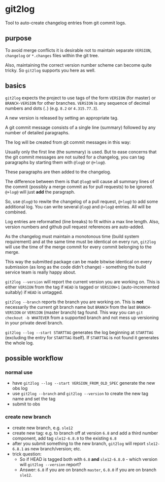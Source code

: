 # git2log

Tool to auto-create changelog entries from git commit logs.

## purpose

To avoid merge conflicts it is desirable not to maintain separate `VERSION`, `changelog` or `*.changes`
files within the git tree.

Also, maintaining the correct version number scheme can become quite tricky. So `git2log` supports
you here as well.

## basics

`git2log` expects the project to use tags of the form `VERSION` (for master) or `BRANCH-VERSION` for
other branches. `VERSION` is any sequence of decimal numbers and dots (`.`) (e.g. `8.2` or `4.315.77.3`).

A new version is released by setting an appropriate tag.

A git commit message consists of a single line (summary) followed by any number of detailed paragraphs.

The log will be created from git commit messages in this way:

Usually only the first line (the summary) is used. But to ease concerns that the git commit messages
are not suited for a changelog, you can tag paragraphs by starting them with `@log@` or `@+log@`.

These paragraphs are then added to the changelog.

The difference between them is that `@log@` will cause all summary lines of the commit (possibly
a merge commit as for pull requests) to be ignored. `@+log@` will just **add** the paragraph.

So, use `@log@` to rewite the changelog of a pull request, `@+log@` to add some additional log.
You can write several `@log@` and `@+log@` entries. All will be combined.

Log entries are reformatted (line breaks) to fit within a max line length. Also, version numbers
and github pull request references are auto-added.

As the changelog must maintain a monotonous time (build system requirement)
and at the same time must be identical on every run, `git2log` will use the time of
the merge commit for every commit belonging to the merge.

This way the submitted package can be made bitwise identical on every submission (as long as the code
didn't change) - something the build service team is really happy about.

`git2log --version` will report the current version you are working on. This is either `VERSION` from
the tag if `HEAD` is tagged or `VERSION+1` (auto-incremented suitably) if `HEAD` is untagged.

`git2log --branch` reports the branch you are working on. This is **not** necessarily the current git
branch name but `BRANCH` from the last `BRANCH-VERSION` or `VERSION` (master branch) tag found. This way you can
`git checkout -b WHATEVER` from a supported branch and not mess up versioning in your private devel branch.

`git2log --log --start STARTTAG` generates the log beginning at `STARTTAG` (excluding the entry for
`STARTTAG` itself). If `STARTTAG` is not found it generates the whole log.

## possible workflow

### normal use

- have `git2log --log --start VERSION_FROM_OLD_SPEC` generate the new obs log
- use `git2log --branch` and `git2log --version` to create the new tag name and set the tag
- submit to obs

### create new branch

- create new branch, e.g. `sle12`
- create new tag: e.g. to branch off at version `6.8` and add a third number component,
add tag `sle12-6.8.0` to the existing `6.8`
- after you submit something to the new branch, `git2log` will report `sle12-6.8.1` as new branch/version; etc.
- trick question:
    - So if HEAD is tagged both with `6.8` **and** `sle12-6.8.0` - which version will `git2log --version` report?
    - Answer: `6.8` if you are on branch `master`, `6.8.0` if you are on branch `sle12`.
